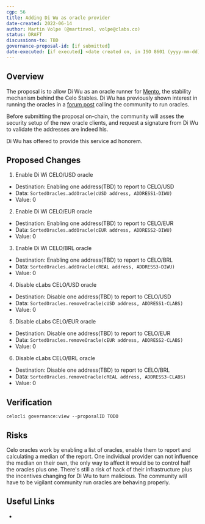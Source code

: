 ```yaml
---
cgp: 56
title: Adding Di Wu as oracle provider
date-created: 2022-06-14
author: Martin Volpe (@martinvol, volpe@clabs.co)
status: DRAFT
discussions-to: TBD
governance-proposal-id: [if submitted]
date-executed: [if executed] <date created on, in ISO 8601 (yyyy-mm-dd) format>
---
```

## Overview

The proposal is to allow Di Wu as an oracle runner for [Mento](https://docs.celo.org/celo-codebase/protocol/stability/doto#what-is-mento), the stability mechanism behind the Celo Stables. Di Wu has previously shown interest in running the oracles in a [forum post](https://forum.celo.org/t/decentralized-oracles/3610/2) calling the community to run oracles.

Before submitting the proposal on-chain, the community will asses the security setup of the new oracle clients, and request a signature from Di Wu to validate the addresses are indeed his.

Di Wu has offered to provide this service ad honorem.

## Proposed Changes

1. Enable Di Wi CELO/USD oracle
  - Destination: Enabling one address(TBD) to report to CELO/USD
  - Data: `SortedOracles.addOracle(cUSD address, ADDRESS1-DIWU)`
  - Value: 0
2. Enable Di Wi CELO/EUR oracle
  - Destination: Enabling one address(TBD) to report to CELO/EUR
  - Data: `SortedOracles.addOracle(cEUR address, ADDRESS2-DIWU)`
  - Value: 0
3. Enable Di Wi CELO/BRL oracle
  - Destination: Enabling one address(TBD) to report to CELO/BRL
  - Data: `SortedOracles.addOracle(cREAL address, ADDRESS3-DIWU)`
  - Value: 0
4. Disable cLabs CELO/USD oracle
  - Destination: Disable one address(TBD) to report to CELO/USD
  - Data: `SortedOracles.removeOracle(cUSD address, ADDRESS1-CLABS)`
  - Value: 0
5. Disable cLabs CELO/EUR oracle
  - Destination: Disable one address(TBD) to report to CELO/EUR
  - Data: `SortedOracles.removeOracle(cEUR address, ADDRESS2-CLABS)`
  - Value: 0
6. Disable cLabs CELO/BRL oracle
  - Destination: Disable one address(TBD) to report to CELO/BRL
  - Data: `SortedOracles.removeOracle(cREAL address, ADDRESS3-CLABS)`
  - Value: 0

## Verification

`celocli governance:view --proposalID TODO`

## Risks

Celo oracles work by enabling a list of oracles, enable them to report and calculating a median of the report. One individual provider can not influence the median on their own, the only way to affect it would be to control half the oracles plus one.
There's still a risk of hack of their infrastructure plus the incentives changing for Di Wu to turn malicious. The community will have to be vigilant community run oracles are behaving properly.

## Useful Links

-
